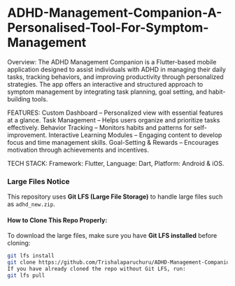 # ADHD-Management-Companion-A-Personalised-Tool-For-Symptom-Management

Overview:
The ADHD Management Companion is a Flutter-based mobile application designed to assist individuals with ADHD in managing their daily tasks, tracking behaviors, and improving productivity through personalized strategies. The app offers an interactive and structured approach to symptom management by integrating task planning, goal setting, and habit-building tools.

FEATURES:
Custom Dashboard – Personalized view with essential features at a glance.
Task Management – Helps users organize and prioritize tasks effectively.
Behavior Tracking – Monitors habits and patterns for self-improvement.
Interactive Learning Modules – Engaging content to develop focus and time management skills.
Goal-Setting & Rewards – Encourages motivation through achievements and incentives.

TECH STACK:
Framework: Flutter,
Language: Dart,
Platform: Android & iOS.

###  Large Files Notice
This repository uses **Git LFS (Large File Storage)** to handle large files such as `adhd_new.zip`.  

####  How to Clone This Repo Properly:
To download the large files, make sure you have **Git LFS installed** before cloning:
```bash
git lfs install
git clone https://github.com/Trishalaparuchuru/ADHD-Management-Companion-A-Personalised-Tool-For-Symptom-Management.git
If you have already cloned the repo without Git LFS, run:
git lfs pull
